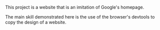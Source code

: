 This project is a website that is an imitation of Google's homepage.

The main skill demonstrated here is the use of the browser's devtools to copy the design of a website.